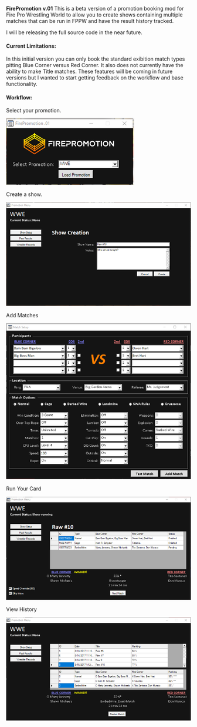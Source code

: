 **FirePromotion v.01**
This is a beta version of a promotion booking mod for Fire Pro Wrestling World to allow you to create shows containing multiple matches that can be run in FPPW and have the result history tracked.

I will be releasing the full source code in the near future.

#### Current Limitations:
In this initial version you can only book the standard exibition match types pitting Blue Corner versus Red Corner. It also does not currently have the ability to make Title matches. These features will be coming in future versions but I wanted to start getting feedback on the workflow and base functionality.

#### Workflow:

Select your promotion.

![Select Promotion](https://github.com/kactusken/firepromotion/raw/master/screenshots/00_StartMenu.png "Select Promotion")

Create a show.

![Show Create](https://github.com/kactusken/firepromotion/raw/master/screenshots/01_CreateShow.png "Show Create")

Add Matches

![Match Setup](https://github.com/kactusken/firepromotion/raw/master/screenshots/02_MatchSetup.png "Match Setup")

Run Your Card

![Running Match](https://github.com/kactusken/firepromotion/raw/master/screenshots/04_MatchRun.png "Running Match")

View History

![View History](https://github.com/kactusken/firepromotion/raw/master/screenshots/05_PastResults.png "View History")

